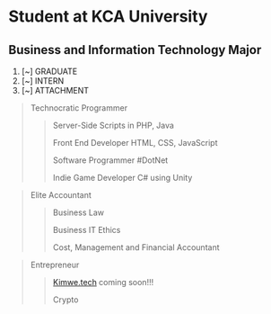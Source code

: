 <!---
stephen-kimwe/stephen-kimwe is a ✨ special ✨ repository because its `README.md` (this file) appears on your GitHub profile.
You can click the Preview link to take a look at your changes.
--->
# Student at KCA University
## Business and Information Technology Major
1. [~] GRADUATE
2. [~] INTERN
3. [~] ATTACHMENT


> Technocratic Programmer
> > Server-Side Scripts in PHP, Java
> > 
> > Front End Developer HTML, CSS, JavaScript 
> > 
> > 
> > 
> > Software Programmer #DotNet
> > 
> > Indie Game Developer C# using Unity

> Elite Accountant
> > Business Law
> > 
> > Business IT Ethics
> > 
> > Cost, Management and Financial Accountant
> > 
> > 


> Entrepreneur
> > [Kimwe.tech](https://kimwe.tech) coming soon!!! 
> > 
> > Crypto 
> > 

